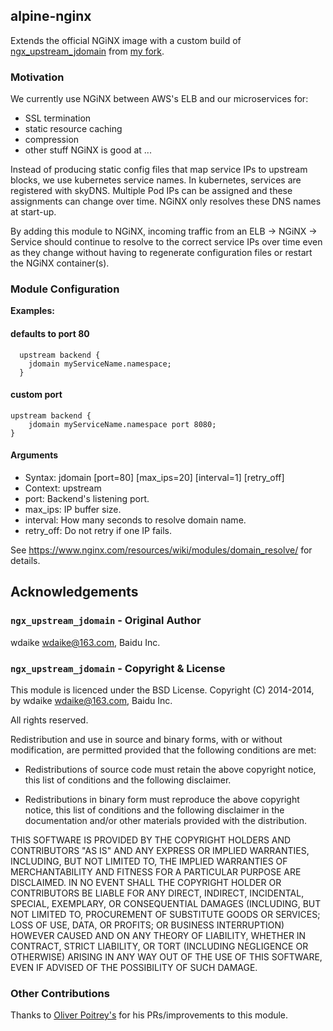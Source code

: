 ## alpine-nginx
Extends the official NGiNX image with a custom build of [ngx_upstream_jdomain](https://github.com/wdaike/ngx_upstream_jdomain) from [my fork](https://github.com/arobson/ngx_upstream_jdomain).

### Motivation
We currently use NGiNX between AWS's ELB and our microservices for:
 * SSL termination
 * static resource caching
 * compression
 * other stuff NGiNX is good at ...

Instead of producing static config files that map service IPs to upstream blocks, we use kubernetes service names. In kubernetes, services are registered with skyDNS. Multiple Pod IPs can be assigned and these assignments can change over time. NGiNX only resolves these DNS names at start-up. 

By adding this module to NGiNX, incoming traffic from an ELB -> NGiNX -> Service should continue to resolve to the correct service IPs over time even as they change without having to regenerate configuration files or restart the NGiNX container(s).

### Module Configuration

**Examples:**

#### defaults to port 80
```
  upstream backend {                                                                              
    jdomain myServiceName.namespace;
  }                                                              
```

#### custom port
```
upstream backend {                                                                              
    jdomain myServiceName.namespace port 8080;
}
```                        

#### Arguments

  * Syntax: jdomain <domain-name> [port=80] [max_ips=20] [interval=1] [retry_off]
  * Context:    upstream                                                                          
  * port:       Backend's listening port.                                                         
  * max_ips:    IP buffer size.
  * interval:   How many seconds to resolve domain name.
  * retry_off:  Do not retry if one IP fails. 

See https://www.nginx.com/resources/wiki/modules/domain_resolve/ for details.

## Acknowledgements

### `ngx_upstream_jdomain` - Original Author
wdaike <wdaike@163.com>, Baidu Inc.

### `ngx_upstream_jdomain` - Copyright & License

This module is licenced under the BSD License.
Copyright (C) 2014-2014, by wdaike <wdaike@163.com>, Baidu Inc.

All rights reserved.

Redistribution and use in source and binary forms, with or without modification, are permitted provided that the following conditions are met:

* Redistributions of source code must retain the above copyright notice, this list of conditions and the following disclaimer.

* Redistributions in binary form must reproduce the above copyright notice, this list of conditions and the following disclaimer in the documentation and/or other materials provided with the distribution.

THIS SOFTWARE IS PROVIDED BY THE COPYRIGHT HOLDERS AND CONTRIBUTORS "AS IS" AND ANY EXPRESS OR IMPLIED WARRANTIES, INCLUDING, BUT NOT LIMITED TO, THE IMPLIED WARRANTIES OF MERCHANTABILITY AND FITNESS FOR A PARTICULAR PURPOSE ARE DISCLAIMED. IN NO EVENT SHALL THE COPYRIGHT HOLDER OR CONTRIBUTORS BE LIABLE FOR ANY DIRECT, INDIRECT, INCIDENTAL, SPECIAL, EXEMPLARY, OR CONSEQUENTIAL DAMAGES (INCLUDING, BUT NOT LIMITED TO, PROCUREMENT OF SUBSTITUTE GOODS OR SERVICES; LOSS OF USE, DATA, OR PROFITS; OR BUSINESS INTERRUPTION) HOWEVER CAUSED AND ON ANY THEORY OF LIABILITY, WHETHER IN CONTRACT, STRICT LIABILITY, OR TORT (INCLUDING NEGLIGENCE OR OTHERWISE) ARISING IN ANY WAY OUT OF THE USE OF THIS SOFTWARE, EVEN IF ADVISED OF THE POSSIBILITY OF SUCH DAMAGE.

### Other Contributions

Thanks to [Oliver Poitrey's](https://github.com/rs) for his PRs/improvements to this module.